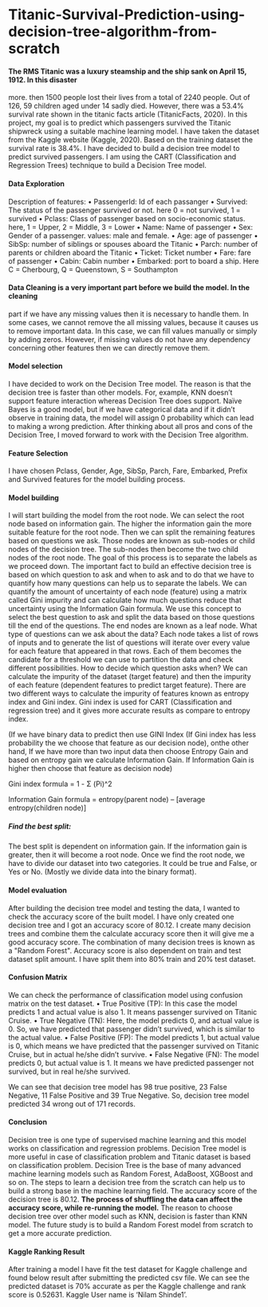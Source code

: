 # Titanic-Survival-Prediction-using-decision-tree-algorithm-from-scratch
#### The RMS Titanic was a luxury steamship and the ship sank on April 15, 1912. In this disaster
more. then 1500 people lost their lives from a total of 2240 people. Out of 126, 59 children aged
under 14 sadly died. However, there was a 53.4% survival rate shown in the titanic facts article
(TitanicFacts, 2020). In this project, my goal is to predict which passengers survived the Titanic
shipwreck using a suitable machine learning model. I have taken the dataset from the Kaggle
website (Kaggle, 2020). Based on the training dataset the survival rate is 38.4%. I have decided to
build a decision tree model to predict survived passengers. I am using the CART (Classification
and Regression Trees) technique to build a Decision Tree model.

#### Data Exploration
Description of features:
• PassengerId: Id of each passanger
• Survived: The status of the passenger survived or not. here 0 = not survived, 1
= survived
• Pclass: Class of passenger based on socio-economic status. here, 1 = Upper, 2
= Middle, 3 = Lower
• Name: Name of passenger
• Sex: Gender of a passenger. values: male and female.
• Age: age of passenger
• SibSp: number of siblings or spouses aboard the Titanic
• Parch: number of parents or children aboard the Titanic
• Ticket: Ticket number
• Fare: fare of passenger
• Cabin: Cabin number
• Embarked: port to board a ship. Here C = Cherbourg, Q = Queenstown, S =
Southampton

#### Data Cleaning is a very important part before we build the model. In the cleaning
part if we have any missing values then it is necessary to handle them. In some
cases, we cannot remove the all missing values, because it causes us to remove
important data. In this case, we can fill values manually or simply by adding zeros.
However, if missing values do not have any dependency concerning other features
then we can directly remove them.

#### Model selection
I have decided to work on the Decision Tree model. The reason is that the decision tree is
faster than other models. For, example, KNN doesn’t support feature interaction whereas
Decision Tree does support. Naïve Bayes is a good model, but if we have categorical data
and if it didn’t observe in training data, the model will assign 0 probability which can lead
to making a wrong prediction. After thinking about all pros and cons of the Decision Tree,
I moved forward to work with the Decision Tree algorithm.

#### Feature Selection
I have chosen Pclass, Gender, Age, SibSp, Parch, Fare, Embarked, Prefix and Survived
features for the model building process.

#### Model building
I will start building the model from the root node. We can select the root node based on
information gain. The higher the information gain the more suitable feature for the root
node. Then we can split the remaining features based on questions we ask. Those nodes
are known as sub-nodes or child nodes of the decision tree. The sub-nodes then become
the two child nodes of the root node. The goal of this process is to separate the labels as
we proceed down. The important fact to build an effective decision tree is based on which
question to ask and when to ask and to do that we have to quantify how many questions
can help us to separate the labels. We can quantify the amount of uncertainty of each node
(feature) using a matrix called Gini impurity and can calculate how much questions reduce
that uncertainty using the Information Gain formula. We use this concept to select the best
question to ask and split the data based on those questions till the end of the questions. The
end nodes are known as a leaf node.
What type of questions can we ask about the data?
Each node takes a list of rows of inputs and to generate the list of questions will iterate
over every value for each feature that appeared in that rows. Each of them becomes the
candidate for a threshold we can use to partition the data and check different possibilities.
How to decide which question asks when?
We can calculate the impurity of the dataset (target feature) and then the impurity of each
feature (dependent features to predict target feature). There are two different ways to
calculate the impurity of features known as entropy index and Gini index. Gini index is
used for CART (Classification and regression tree) and it gives more accurate results as
compare to entropy index.

(If we have binary data to predict then use GINI Index (If Gini index has less probability the we choose that feature as our decision node), onthe other hand, If we have more than two input data then choose Entropy Gain and based on entropy gain we calculate Information Gain. If Information Gain is higher then choose that feature as decision node)


Gini index formula = 1 - Σ (Pi)^2

Information Gain formula = entropy(parent node) – [average entropy(children node)]

##### Find the best split:
The best split is dependent on information gain. If the information gain is greater, then
it will become a root node. Once we find the root node, we have to divide our dataset
into two categories. It could be true and False, or Yes or No. (Mostly we divide data
into the binary format).

#### Model evaluation
After building the decision tree model and testing the data, I wanted to check the accuracy
score of the built model.
I have only created one decision tree and I got an accuracy score of 80.12. I create
many decision trees and combine them the calculate accuracy score then it will give me a
good accuracy score. The combination of many decision trees is known as a "Random
Forest". Accuracy score is also dependent on train and test dataset split amount. I have
split them into 80% train and 20% test dataset.

#### Confusion Matrix
We can check the performance of classification model using confusion matrix on the test
dataset.
• True Positive (TP): In this case the model predicts 1 and actual value is also 1. It
means passenger survived on Titanic Cruise.
• True Negative (TN): Here, the model predicts 0, and actual value is 0. So, we have
predicted that passenger didn’t survived, which is similar to the actual value.
• False Positive (FP): The model predicts 1, but actual value is 0, which means we
have predicted that the passenger survived on Titanic Cruise, but in actual he/she
didn’t survive.
• False Negative (FN): The model predicts 0, but actual value is 1. It means we have
predicted passenger not survived, but in real he/she survived.

We can see that decision tree model has 98 true positive, 23 False Negative, 11
False Positive and 39 True Negative. So, decision tree model predicted 34 wrong
out of 171 records.

#### Conclusion
Decision tree is one type of supervised machine learning and this model works on
classification and regression problems. Decision Tree model is more useful in case of
classification problem and Titanic dataset is based on classification problem. Decision Tree
is the base of many advanced machine learning models such as Random Forest, AdaBoost,
XGBoost and so on. The steps to learn a decision tree from the scratch can help us to build
a strong base in the machine learning field. The accuracy score of the decision tree is 80.12.
<b> The process of shuffling the data can affect the accuracy score, while re-running the model.</b>
The reason to choose decision tree over other model such as KNN, decision is faster than
KNN model. The future study is to build a Random Forest model from scratch to get a
more accurate prediction.

#### Kaggle Ranking Result
After training a model I have fit the test dataset for Kaggle challenge and found below
result after submitting the predicted csv file. We can see the predicted dataset is 70%
accurate as per the Kaggle challenge and rank score is 0.52631. Kaggle User name is
‘Nilam Shinde1’.
